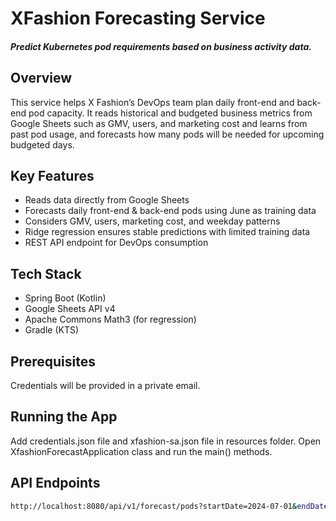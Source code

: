 # XFashion Forecasting Service
##### _Predict Kubernetes pod requirements based on business activity data._

## 
## Overview
This service helps X Fashion’s DevOps team plan daily front-end and back-end pod capacity.
It reads historical and budgeted business metrics from Google Sheets such as GMV, users, and marketing cost and learns from past pod usage, and forecasts how many pods will be needed for upcoming budgeted days.
## 
## Key Features
- Reads data directly from Google Sheets
- Forecasts daily front-end & back-end pods using June as training data
- Considers GMV, users, marketing cost, and weekday patterns
- Ridge regression ensures stable predictions with limited training data
- REST API endpoint for DevOps consumption

## 
## Tech Stack
- Spring Boot (Kotlin)
-  Google Sheets API v4
-  Apache Commons Math3 (for regression)
-  Gradle (KTS)

## 
## Prerequisites
Credentials will be provided in a private email.

## 
## Running the App
Add credentials.json file and xfashion-sa.json file in resources folder.
Open XfashionForecastApplication class and run the main() methods.

## 
## API Endpoints
```sh
http://localhost:8080/api/v1/forecast/pods?startDate=2024-07-01&endDate=2024-07-31
```
